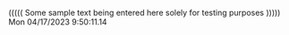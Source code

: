 ((((( Some sample text being entered here solely for testing purposes ))))) Mon 04/17/2023  9:50:11.14

